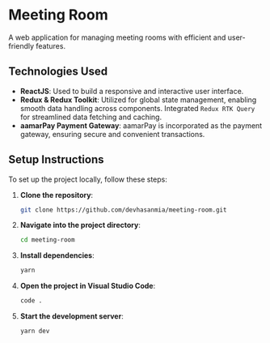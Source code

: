 # Meeting Room

A web application for managing meeting rooms with efficient and user-friendly features.

## Technologies Used

- **ReactJS**: Used to build a responsive and interactive user interface.
- **Redux & Redux Toolkit**: Utilized for global state management, enabling smooth data handling across components. Integrated `Redux RTK Query` for streamlined data fetching and caching.
- **aamarPay Payment Gateway**: aamarPay is incorporated as the payment gateway, ensuring secure and convenient transactions.

## Setup Instructions

To set up the project locally, follow these steps:

1. **Clone the repository**:
   ```bash
   git clone https://github.com/devhasanmia/meeting-room.git
   ```

2. **Navigate into the project directory**:
   ```bash
   cd meeting-room
   ```

3. **Install dependencies**:
   ```bash
   yarn
   ```

4. **Open the project in Visual Studio Code**:
   ```bash
   code .
   ```

5. **Start the development server**:
   ```bash
   yarn dev
   ```